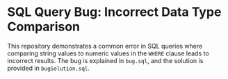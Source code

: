 # SQL Query Bug: Incorrect Data Type Comparison

This repository demonstrates a common error in SQL queries where comparing string values to numeric values in the `WHERE` clause leads to incorrect results.  The bug is explained in `bug.sql`, and the solution is provided in `bugSolution.sql`.